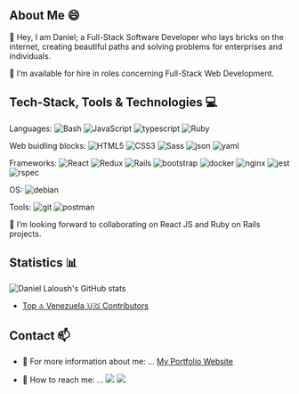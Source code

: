 <!--
**dandush03/dandush03** is a ✨ _special_ ✨ repository because its `README.md` (this file) appears on your GitHub profile.

Here are some ideas to get you started:

- 🔭 I’m currently working on ...
- 🌱 I’m currently learning ...
- 👯 I’m looking to collaborate on ...
- 🤔 I’m looking for help with ...
- 💬 Ask me about ...
- 📫 How to reach me: ...
- 😄 Pronouns: ...
- ⚡ Fun fact: ...
- [![Top Langs](https://github-readme-stats.vercel.app/api/top-langs/?username=dandush03)](https://github.com/anuraghazra/github-readme-stats) 
![Full-Stack Web Developer](https://user-images.githubusercontent.com/44635784/110093819-31e6fa80-7dac-11eb-885a-b936272a445a.gif)
-->

## About Me 😄
:wave: Hey, I am Daniel; a Full-Stack Software Developer who lays bricks on the internet, creating beautiful paths and solving problems for enterprises and individuals.

🔭 I’m available for hire in roles concerning Full-Stack Web Development.
## Tech-Stack, Tools & Technologies :computer:

Languages: <img alt="Bash" src="https://img.shields.io/badge/bash%20-%2314354C.svg?&style=for-the-badge&logo=bash&logoColor=white"/>  <img alt="JavaScript" src="https://img.shields.io/badge/javascript%20-%23323330.svg?&style=for-the-badge&logo=javascript&logoColor=white"/> <img alt="typescript" src="https://img.shields.io/badge/typescript-563D7C?style=for-the-badge&logo=typescript&logoColor=white"> <img alt="Ruby" src="https://img.shields.io/badge/ruby-%23CC342D.svg?&style=for-the-badge&logo=ruby&logoColor=white"/> 

Web buidling blocks: <img alt="HTML5" src="https://img.shields.io/badge/HTML5-E34F26?style=for-the-badge&logo=html5&logoColor=white"/> <img alt="CSS3" src="https://img.shields.io/badge/CSS3-1572B6?style=for-the-badge&logo=css3&logoColor=white"/> <img alt="Sass" src="https://img.shields.io/badge/sass-E34F26?style=for-the-badge&logo=css3&logoColor=white"/>
<img alt="json" src="https://img.shields.io/badge/json-563D7C?style=for-the-badge&logo=json&logoColor=white">
<img alt="yaml" src="https://img.shields.io/badge/yaml-563D7C?style=for-the-badge&logo=yaml&logoColor=white">

Frameworks: <img alt="React" src="https://img.shields.io/badge/react%20-%2320232a.svg?&style=for-the-badge&logo=react&logoColor=%2361DAFB"/> <img alt="Redux" src="https://img.shields.io/badge/redux%20-%23092E20.svg?&style=for-the-badge&logo=redux&logoColor=white"/> <img alt="Rails" src="https://img.shields.io/badge/rails%20-%23CC0000.svg?&style=for-the-badge&logo=ruby-on-rails&logoColor=white"/> <img alt="bootstrap" src="https://img.shields.io/badge/Bootstrap-563D7C?style=for-the-badge&logo=bootstrap&logoColor=white"> <img alt="docker" src="https://img.shields.io/badge/docker-0093d7?style=for-the-badge&logo=docker&logoColor=white"> <img alt="nginx" src="https://img.shields.io/badge/nginx-009137?style=for-the-badge&logo=nginx&logoColor=white"> <img alt="jest" src="https://img.shields.io/badge/jest-916f79?style=for-the-badge&logo=jest&logoColor=white"> <img alt="rspec" src="https://img.shields.io/badge/rspec-f53f5d?style=for-the-badge&logo=rspec&logoColor=white">

OS: <img alt="debian" src="https://img.shields.io/badge/debian-d0074e?style=for-the-badge&logo=debian&logoColor=white">

Tools: <img alt="git" src="https://img.shields.io/badge/Git-F05032?style=for-the-badge&logo=git&logoColor=white"/> <img alt="postman" src="https://img.shields.io/badge/Postman-FF6C37?style=for-the-badge&logo=Postman&logoColor=white" />

👯 I’m looking forward to collaborating on React JS and Ruby on Rails projects. 

## Statistics :bar_chart:

![Daniel Laloush's GitHub stats](https://github-readme-stats.vercel.app/api?username=dandush03&show_icons=true&theme=dracula)

- [Top 🔝 Venezuela 🇺🇬 Contributors](https://commits.top/venezuela.html)

## Contact 📫

- :link: For more information about me: ... [My Portfolio Website](https://dandush03.github.io/Portafolio/)

- 💬 How to reach me: ... [![](https://img.shields.io/badge/LinkedIn-0077B5?style=for-the-badge&logo=linkedin&logoColor=white)](https://www.linkedin.com/in/daniel-laloush/) 
[![](https://img.shields.io/badge/Twitter-1DA1F2?style=for-the-badge&logo=twitter&logoColor=white)](https://twitter.com/dlaloush)
